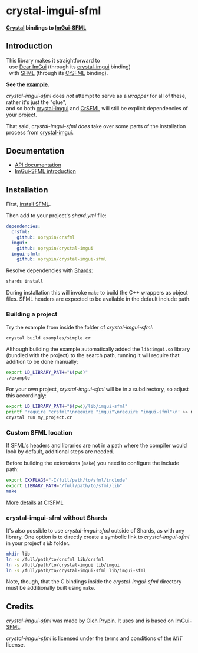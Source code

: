 # crystal-imgui-sfml

#### [Crystal][] bindings to [ImGui-SFML][]

Introduction
------------

This library makes it straightforward to  
&nbsp; use [Dear ImGui][imgui] (through its [crystal-imgui][] binding)  
&nbsp; with [SFML][] (through its [CrSFML][] binding).

**See the [example](examples/simple.cr).**

*crystal-imgui-sfml* does _not_ attempt to serve as a _wrapper_ for all of these, rather it's just the "glue",  
and so both [crystal-imgui][] and [CrSFML][] will still be explicit dependencies of your project.

That said, *crystal-imgui-sfml* _does_ take over some parts of the installation process from [crystal-imgui][].

Documentation
-------------

* [API documentation](https://oprypin.github.io/crystal-imgui-sfml)
* [ImGui-SFML introduction](https://github.com/eliasdaler/imgui-sfml#using-imgui-sfml-in-your-code)

Installation
------------

First, [install SFML](https://github.com/oprypin/crsfml#prerequisites).

Then add to your project's _shard.yml_ file:

```yaml
dependencies:
  crsfml:
    github: oprypin/crsfml
  imgui:
    github: oprypin/crystal-imgui
  imgui-sfml:
    github: oprypin/crystal-imgui-sfml
```

Resolve dependencies with [Shards][]:

```bash
shards install
```

During installation this will invoke `make` to build the C++ wrappers as object files. SFML headers are expected to be available in the default include path.

### Building a project

Try the example from inside the folder of *crystal-imgui-sfml*:

```bash
crystal build examples/simple.cr
```

Although building the example automatically added the `libcimgui.so` library (bundled with the project) to the search path, running it will require that addition to be done manually:

```bash
export LD_LIBRARY_PATH="$(pwd)"
./example
```

For your own project, *crystal-imgui-sfml* will be in a subdirectory, so adjust this accordingly:

```bash
export LD_LIBRARY_PATH="$(pwd)/lib/imgui-sfml"
printf 'require "crsfml"\nrequire "imgui"\nrequire "imgui-sfml"\n' >> my_project.cr
crystal run my_project.cr
```

### Custom SFML location

If SFML's headers and libraries are not in a path where the compiler would look by default, additional steps are needed.

Before building the extensions (`make`) you need to configure the include path:

```bash
export CXXFLAGS="-I/full/path/to/sfml/include"
export LIBRARY_PATH="/full/path/to/sfml/lib"
make
```

[More details at CrSFML](https://github.com/oprypin/crsfml#custom-sfml-location)

### crystal-imgui-sfml without Shards

It's also possible to use *crystal-imgui-sfml* outside of Shards, as with any library. One option is to directly create a symbolic link to *crystal-imgui-sfml* in your project's *lib* folder.

```bash
mkdir lib
ln -s /full/path/to/crsfml lib/crsfml
ln -s /full/path/to/crystal-imgui lib/imgui
ln -s /full/path/to/crystal-imgui-sfml lib/imgui-sfml
```

Note, though, that the C bindings inside the _crystal-imgui-sfml_ directory must be additionally built using `make`.

Credits
-------

*crystal-imgui-sfml* was made by [Oleh Prypin][oprypin]. It uses and is based on [ImGui-SFML].

*crystal-imgui-sfml* is [licensed](LICENSE.md) under the terms and conditions of the *MIT* license.


[imgui-sfml]: https://github.com/eliasdaler/imgui-sfml
[imgui]: https://github.com/ocornut/imgui
[sfml]: https://www.sfml-dev.org/ "Simple and Fast Multimedia Library"
[crystal-imgui]: https://github.com/oprypin/crystal-imgui
[crsfml]: https://github.com/oprypin/crsfml

[crystal]: https://crystal-lang.org/
[shards]: https://github.com/crystal-lang/shards

[oprypin]: https://github.com/oprypin
